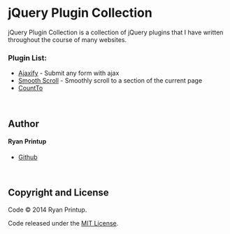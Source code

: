 jQuery Plugin Collection
========================
jQuery Plugin Collection is a collection of jQuery plugins that I have written throughout the course of many websites.

### Plugin List:
  - [Ajaxify](/Ajaxify) - Submit any form with ajax
  - [Smooth Scroll](/SmoothScroll) - Smoothly scroll to a section of the current page
  - [CountTo](/CountTo)
  
<br/>

Author
------
#### Ryan Printup
  - [Github](https://github.com/ryanprintup)

<br/>

Copyright and License
---------------------
Code &copy; 2014 Ryan Printup.

Code released under the [MIT License](https://github.com/RyanPrintup/jQuery-Plugin-Collection/blob/master/LICENSE.md).
